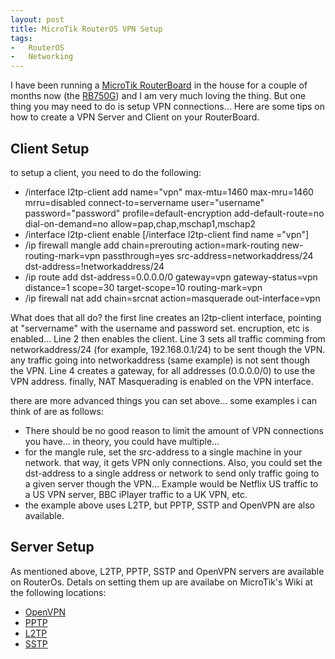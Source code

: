 ```yaml
---
layout: post
title: MicroTik RouterOS VPN Setup
tags:
-	RouterOS
-	Networking
---
```

I have been running a [MicroTik RouterBoard][1] in the house for a couple of months now (the [RB750G][2]) and I am very much loving the thing. But one thing you may need to do is setup VPN connections... Here are some tips on how to create a VPN Server and Client on your RouterBoard.

Client Setup
------------

to setup a client, you need to do the following:

* /interface l2tp-client add name="vpn" max-mtu=1460 max-mru=1460 mrru=disabled connect-to=servername user="username" password="password" profile=default-encryption add-default-route=no dial-on-demand=no allow=pap,chap,mschap1,mschap2 
* /interface l2tp-client enable [/interface l2tp-client find name ="vpn"]
* /ip firewall mangle add chain=prerouting action=mark-routing new-routing-mark=vpn passthrough=yes src-address=networkaddress/24 dst-address=!networkaddress/24 
* /ip route add dst-address=0.0.0.0/0 gateway=vpn gateway-status=vpn distance=1 scope=30 target-scope=10 routing-mark=vpn
* /ip firewall nat add chain=srcnat action=masquerade out-interface=vpn

What does that all do? the first line creates an l2tp-client interface, pointing at "servername" with the username and password set. encruption, etc is enabled... Line 2 then enables the client. Line 3 sets all traffic comming from networkaddress/24 (for example, 192.168.0.1/24) to be sent though the VPN. any traffic going into networkaddress (same example) is not sent though the VPN. Line 4 creates a gateway, for all addresses (0.0.0.0/0) to use the VPN address. finally, NAT Masquerading is enabled on the VPN interface. 

there are more advanced things you can set above... some examples i can think of are as follows:


* There should be no good reason to limit the amount of VPN connections you have... in theory, you could have multiple...
* for the mangle rule, set the src-address to a single machine in your network. that way, it gets VPN only connections. Also, you could set the dst-address to a single address or network to send only traffic going to a given server though the VPN... Example would be Netflix US traffic to a US VPN server, BBC iPlayer traffic to a UK VPN, etc.
* the example above uses L2TP, but PPTP, SSTP and OpenVPN are also available.


Server Setup
-------------
As mentioned above, L2TP, PPTP, SSTP and OpenVPN servers are available on RouterOs. Detals on setting them up are availabe on MicroTik's Wiki at the following locations:

* [OpenVPN][3]
* [PPTP][4]
* [L2TP][5]
* [SSTP][6]

[1]:http://www.routerboard.com
[2]:http://www.routerboard.com/RB750G
[3]:http://wiki.mikrotik.com/wiki/Manual:Interface/OVPN
[4]:http://wiki.mikrotik.com/wiki/Manual:Interface/PPTP
[5]:http://wiki.mikrotik.com/wiki/Manual:Interface/L2TP
[6]:http://wiki.mikrotik.com/wiki/Manual:Interface/SSTP
